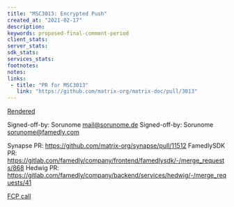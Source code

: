 ```yaml
---
title: "MSC3013: Encrypted Push"
created_at: "2021-02-17"
description:
keywords: proposed-final-comment-period
client_stats:
server_stats:
sdk_stats:
services_stats:
footnotes:
notes:
links:
 - title: "PR for MSC3013"
   link: "https://github.com/matrix-org/matrix-doc/pull/3013"
---
```

[Rendered](https://github.com/Sorunome/matrix-doc/blob/soru/encrypted-push/proposals/3013-encrypted-push.md)

Signed-off-by: Sorunome <mail@sorunome.de>
Signed-off-by: Sorunome <sorunome@famedly.com>

Synapse PR: https://github.com/matrix-org/synapse/pull/11512
FamedlySDK PR: https://gitlab.com/famedly/company/frontend/famedlysdk/-/merge_requests/868
Hedwig PR: https://gitlab.com/famedly/company/backend/services/hedwig/-/merge_requests/41

[FCP call](https://github.com/matrix-org/matrix-doc/pull/3013#issuecomment-1002262322)
